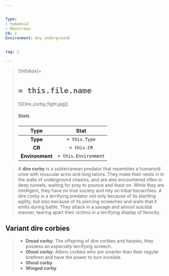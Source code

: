```yaml
---


Type:
- humanoid
- Monstrous
CR: 1
Environment: Any underground


tag: 👹

---
```


> [!infobox]+
> #  `= this.file.name`
> ![[Dire_corby_fight.jpg]]
> ##### Stats
> Type | Stat |
> :---:|:---:|
> **Type** | `= this.Type` |
> **CR** | `= this.CR` |
> **Environment** | `= this.Environment` |



> A **dire corby** is a subterranean predator that resembles a humanoid crow with muscular arms and long talons. They make their nests in in the walls of underground chasms, and are also encountered often in deep tunnels, waiting for prey to pounce and feast on. 
> While they are intelligent, they have no true society and rely on tribal hierarchies. A dire corby is a terrifying predator not only because of its startling agility, but also because of its piercing screeches and wails that it emits during battle. They attack in a savage and almost suicidal manner, tearing apart their victims in a terrifying display of ferocity.


## Variant dire corbies

> - **Dread corby**: The offspring of dire corbies and harpies, they possess an especially terrifying screech.
> - **Ghost corby**: Albino corbies who are smarter than their regular brethren and have the power to turn invisible.
> - **Ghoul corby**
> - **Winged corby**






